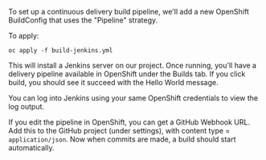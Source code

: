 To set up a continuous delivery build pipeline, we'll add a new OpenShift BuildConfig that uses the "Pipeline" strategy.


To apply:
```
oc apply -f build-jenkins.yml
```

This will install a Jenkins server on our project. Once running, you'll have a delivery pipeline available in OpenShift under the Builds tab. If you click build, you should see it succeed with the Hello World message.

You can log into Jenkins using your same OpenShift credentials to view the log output.

If you edit the pipeline in OpenShift, you can get a GitHub Webhook URL. Add this to the GitHub project (under settings), with content type = `application/json`. Now when commits are made, a build should start automatically.